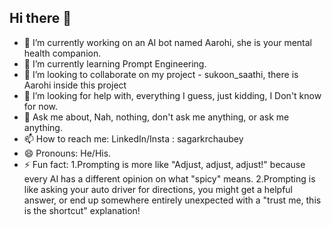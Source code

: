 ## Hi there 👋

- 🔭 I’m currently working on an AI bot named Aarohi, she is your mental health companion.
- 🌱 I’m currently learning Prompt Engineering.
- 👯 I’m looking to collaborate on my project - sukoon_saathi, there is Aarohi inside this project
- 🤔 I’m looking for help with, everything I guess, just kidding, I Don't know for now.
- 💬 Ask me about, Nah, nothing, don't ask me anything, or ask me anything.
- 📫 How to reach me: LinkedIn/Insta : sagarkrchaubey
- 😄 Pronouns: He/His.
- ⚡ Fun fact: 1.Prompting is more like "Adjust, adjust, adjust!" because every AI has a different opinion on what "spicy" means.
                2.Prompting is like asking your auto driver for directions, you might get a helpful answer, or end up somewhere entirely unexpected with a "trust me, this is the shortcut" explanation!

<!--
**sagarkrchaubey/sagarkrchaubey** is a ✨ _special_ ✨ repository because its `README.md` (this file) appears on your GitHub profile.

Here are some ideas to get you started:

- 🔭 I’m currently working on an AI bot named Aarohi, she is your mental health companion.
- 🌱 I’m currently learning Prompt Engineering.
- 👯 I’m looking to collaborate on my project - sukoon_saathi, there is Aarohi inside this project
- 🤔 I’m looking for help with, everything I guess, just kidding, I Don't know for now.
- 💬 Ask me about, Nah, nothing, don't ask me anything, or ask me anything.
- 📫 How to reach me: LinkedIn/Insta : sagarkrchaubey
- 😄 Pronouns: He/His.
- ⚡ Fun fact: 1.Prompting is more like "Adjust, adjust, adjust!" because every AI has a different opinion on what "spicy" means.
                2.Prompting is like asking your auto driver for directions, you might get a helpful answer, or end up somewhere entirely unexpected with a "trust me, this is the shortcut" explanation!
-->
